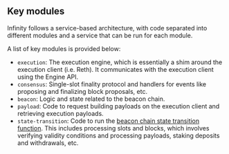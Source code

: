 ## Key modules

Infinity follows a service-based architecture, with code separated into different modules and a service that can be run for each module.

A list of key modules is provided below:

- `execution`: The execution engine, which is essentially a shim around the execution client (i.e. Reth). It communicates with the execution client using the Engine API.
- `consensus`: Single-slot finality protocol and handlers for events like proposing and finalizing block proposals, etc.
- `beacon`: Logic and state related to the beacon chain.
- `payload`: Code to request building payloads on the execution client and retrieving execution payloads.
- `state-transition`: Code to run the [beacon chain state transition function](https://eth2book.info/capella/part3/transition/). This includes processing slots and blocks, which involves verifying validity conditions and processing payloads, staking deposits and withdrawals, etc.
